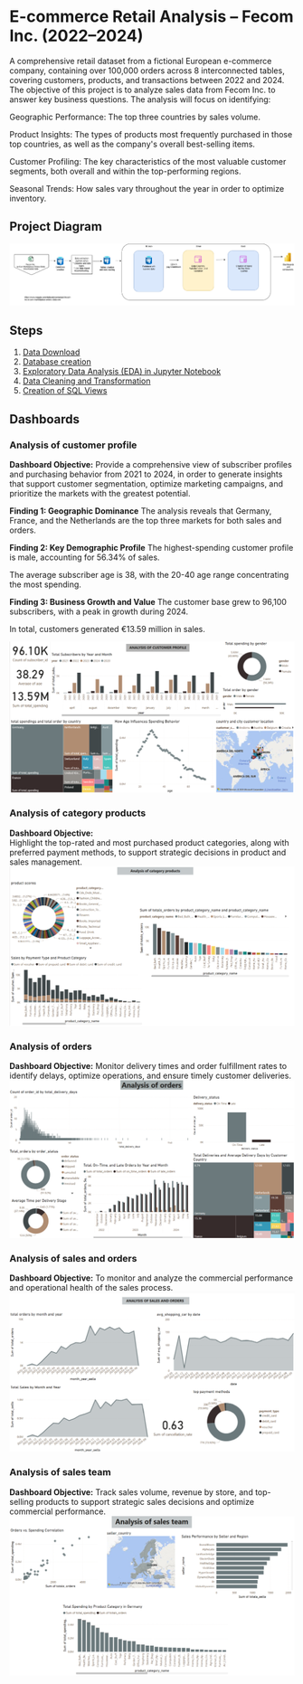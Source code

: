 # E-commerce Retail Analysis – Fecom Inc. (2022–2024)
A comprehensive retail dataset from a fictional European e-commerce company, containing over 100,000 orders across 8 interconnected tables, covering customers, products, and transactions between 2022 and 2024.
The objective of this project is to analyze sales data from Fecom Inc. to answer key business questions. The analysis will focus on identifying:

Geographic Performance: The top three countries by sales volume.

Product Insights: The types of products most frequently purchased in those top countries, as well as the company's overall best-selling items.

Customer Profiling: The key characteristics of the most valuable customer segments, both overall and within the top-performing regions.

Seasonal Trends: How sales vary throughout the year in order to optimize inventory.
## Project Diagram
![Data diagram](image/project%20diagram.png)
## Steps
1. [Data Download](https://www.kaggle.com/datasets/cemeraan/fecom-inc-e-com-marketplace-orders-data-crm)
2. [Database creation](https://github.com/paulista22/retail-analysis/tree/main/2.Database%20Creation)
3. [Exploratory Data Analysis (EDA) in Jupyter Notebook](https://github.com/paulista22/retail-analysis/tree/main/3.exploratory%20data%20analysis)
4. [Data Cleaning and Transformation](https://github.com/paulista22/retail-analysis/tree/main/4.data-cleaning)
5. [Creation of SQL Views](https://github.com/paulista22/retail-analysis/tree/main/5.Creation%20of%20SQL%20Views)
## Dashboards
### Analysis of customer profile
**Dashboard Objective:** 
Provide a comprehensive view of subscriber profiles and purchasing behavior from 2021 to 2024, in order to generate insights that support customer segmentation, optimize marketing campaigns, and prioritize the markets with the greatest potential.

**Finding 1: Geographic Dominance**
The analysis reveals that Germany, France, and the Netherlands are the top three markets for both sales and orders.

**Finding 2: Key Demographic Profile**
The highest-spending customer profile is male, accounting for 56.34% of sales.

The average subscriber age is 38, with the 20-40 age range concentrating the most spending.

**Finding 3: Business Growth and Value**
The customer base grew to 96,100 subscribers, with a peak in growth during 2024.

In total, customers generated €13.59 million in sales.

![Data diagram](6.Dashboards/Analysis%20of%20customer%20profile.png)
### Analysis of category products
**Dashboard Objective:**  
Highlight the top-rated and most purchased product categories, along with preferred payment methods, to support strategic decisions in product and sales management.
![Data diagram](6.Dashboards/Analysis%20of%20category%20products.png)

### Analysis of orders
**Dashboard Objective:**
Monitor delivery times and order fulfillment rates to identify delays, optimize operations, and ensure timely customer deliveries.
![Data diagram](6.Dashboards/Analysis%20of%20orders.png)

### Analysis of sales and orders
**Dashboard Objective:**
To monitor and analyze the commercial performance and operational health of the sales process.
![Data diagram](6.Dashboards/Analysis%20of%20sales%20and%20orders.png)

### Analysis of sales team
**Dashboard Objective:**
Track sales volume, revenue by store, and top-selling products to support strategic sales decisions and optimize commercial performance.
![Data diagram](6.Dashboards/Analysis%20of%20sales%20team.png)
